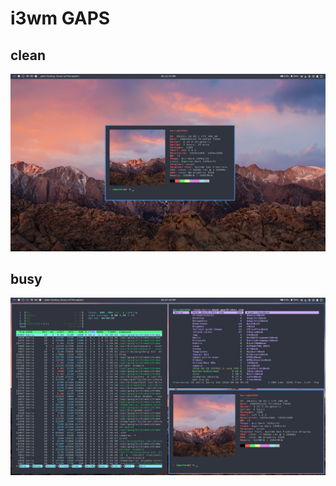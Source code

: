# i3wm GAPS

## clean
![Alt text](img/clean.png?raw=true "clean desktop image")

## busy
![Alt text](img/dirty.png?raw=true "busy desktop image")
